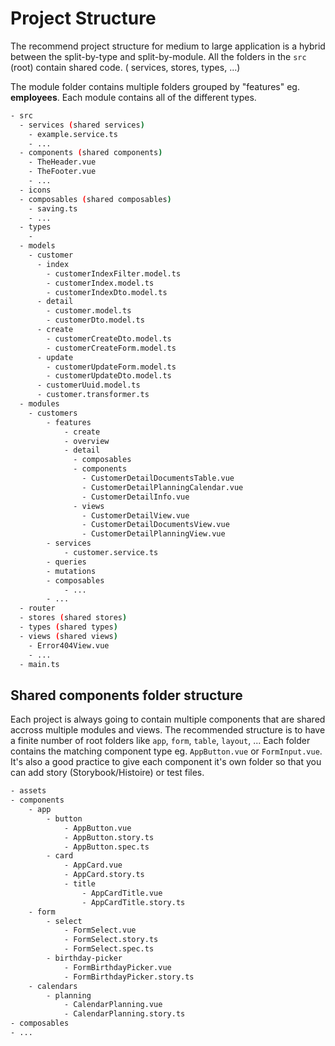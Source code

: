# Project Structure

The recommend project structure for medium to large application is a hybrid between the split-by-type and split-by-module. All the folders in the `src` (root) contain shared code. (
services, stores, types, ...)

The module folder contains multiple folders grouped by "features" eg. **employees**. Each module contains all of the different types.

```bash
- src
  - services (shared services)
    - example.service.ts
    - ...
  - components (shared components)
    - TheHeader.vue
    - TheFooter.vue
    - ...
  - icons
  - composables (shared composables)
    - saving.ts
    - ...
  - types
    -
  - models
    - customer
      - index
        - customerIndexFilter.model.ts
        - customerIndex.model.ts
        - customerIndexDto.model.ts
      - detail
        - customer.model.ts
        - customerDto.model.ts
      - create
        - customerCreateDto.model.ts
        - customerCreateForm.model.ts
      - update
        - customerUpdateForm.model.ts
        - customerUpdateDto.model.ts
      - customerUuid.model.ts
      - customer.transformer.ts
  - modules
    - customers
        - features
            - create
            - overview
            - detail
              - composables
              - components
                - CustomerDetailDocumentsTable.vue
                - CustomerDetailPlanningCalendar.vue
                - CustomerDetailInfo.vue
              - views
                - CustomerDetailView.vue
                - CustomerDetailDocumentsView.vue
                - CustomerDetailPlanningView.vue
        - services
            - customer.service.ts
        - queries
        - mutations
        - composables
            - ...
        - ...
  - router
  - stores (shared stores)
  - types (shared types)
  - views (shared views)
    - Error404View.vue
    - ...
  - main.ts
```

## Shared components folder structure

Each project is always going to contain multiple components that are shared accross multiple modules and views.
The recommended structure is to have a finite number of root folders like `app`, `form`, `table`, `layout`, ...
Each folder contains the matching component type eg. `AppButton.vue` or `FormInput.vue`.
It's also a good practice to give each component it's own folder so that you can add story (Storybook/Histoire) or test files.

```bash
- assets
- components
    - app
        - button
            - AppButton.vue
            - AppButton.story.ts
            - AppButton.spec.ts
        - card
            - AppCard.vue
            - AppCard.story.ts
            - title
                - AppCardTitle.vue
                - AppCardTitle.story.ts
    - form
        - select
            - FormSelect.vue
            - FormSelect.story.ts
            - FormSelect.spec.ts
        - birthday-picker
            - FormBirthdayPicker.vue
            - FormBirthdayPicker.story.ts
    - calendars
        - planning
            - CalendarPlanning.vue
            - CalendarPlanning.story.ts
- composables
- ...
```
